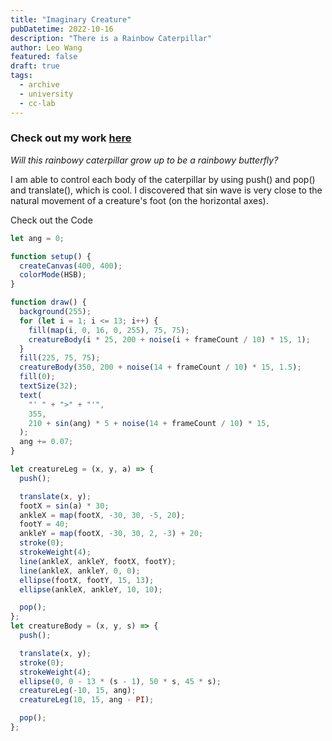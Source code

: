 ```yaml
---
title: "Imaginary Creature"
pubDatetime: 2022-10-16
description: "There is a Rainbow Caterpillar"
author: Leo Wang
featured: false
draft: true
tags:
  - archive
  - university
  - cc-lab
---
```


### Check out my work [here](https://editor.p5js.org/ImPrankster/sketches/Aw1U2NtB1)

_Will this rainbowy caterpillar grow up to be a rainbowy butterfly?_

I am able to control each body of the caterpillar by using push() and pop() and translate(), which is cool.
I discovered that sin wave is very close to the natural movement of a creature's foot (on the horizontal axes).

Check out the Code

```jsx
let ang = 0;

function setup() {
  createCanvas(400, 400);
  colorMode(HSB);
}

function draw() {
  background(255);
  for (let i = 1; i <= 13; i++) {
    fill(map(i, 0, 16, 0, 255), 75, 75);
    creatureBody(i * 25, 200 + noise(i + frameCount / 10) * 15, 1);
  }
  fill(225, 75, 75);
  creatureBody(350, 200 + noise(14 + frameCount / 10) * 15, 1.5);
  fill(0);
  textSize(32);
  text(
    "' " + ">" + "'",
    355,
    210 + sin(ang) * 5 + noise(14 + frameCount / 10) * 15,
  );
  ang += 0.07;
}

let creatureLeg = (x, y, a) => {
  push();

  translate(x, y);
  footX = sin(a) * 30;
  ankleX = map(footX, -30, 30, -5, 20);
  footY = 40;
  ankleY = map(footX, -30, 30, 2, -3) + 20;
  stroke(0);
  strokeWeight(4);
  line(ankleX, ankleY, footX, footY);
  line(ankleX, ankleY, 0, 0);
  ellipse(footX, footY, 15, 13);
  ellipse(ankleX, ankleY, 10, 10);

  pop();
};
let creatureBody = (x, y, s) => {
  push();

  translate(x, y);
  stroke(0);
  strokeWeight(4);
  ellipse(0, 0 - 13 * (s - 1), 50 * s, 45 * s);
  creatureLeg(-10, 15, ang);
  creatureLeg(10, 15, ang - PI);

  pop();
};
```
